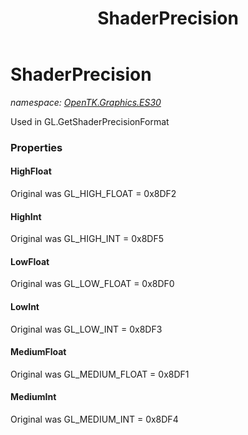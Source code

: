 ﻿---
title: ShaderPrecision
---

# ShaderPrecision
_namespace: [OpenTK.Graphics.ES30](N-OpenTK.Graphics.ES30.html)_

Used in GL.GetShaderPrecisionFormat



### Properties

#### HighFloat
Original was GL_HIGH_FLOAT = 0x8DF2
#### HighInt
Original was GL_HIGH_INT = 0x8DF5
#### LowFloat
Original was GL_LOW_FLOAT = 0x8DF0
#### LowInt
Original was GL_LOW_INT = 0x8DF3
#### MediumFloat
Original was GL_MEDIUM_FLOAT = 0x8DF1
#### MediumInt
Original was GL_MEDIUM_INT = 0x8DF4

